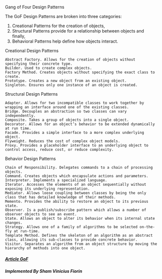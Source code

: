 Gang of Four Design Patterns

The GoF Design Patterns are broken into three categories:
1. Creational Patterns for the creation of objects, 
2. Structural Patterns  provide for a relationship between objects and finally, 
3. Behavioral Patterns help define how objects interact.


Creational Design Patterns

    Abstract Factory. Allows for the creation of objects without specifying their concrete type.
    Builder. Used to create complex objects.
    Factory Method. Creates objects without specifying the exact class to create.
    Prototype. Creates a new object from an existing object.
    Singleton. Ensures only one instance of an object is created.

Structural Design Patterns

    Adapter. Allows for two incompatible classes to work together by wrapping an interface around one of the existing classes.
    Bridge. Decouples an abstraction so two classes can vary independently.
    Composite. Takes a group of objects into a single object.
    Decorator. Allows for an object’s behavior to be extended dynamically at run time.
    Facade. Provides a simple interface to a more complex underlying object.
    Flyweight. Reduces the cost of complex object models.
    Proxy. Provides a placeholder interface to an underlying object to control access, reduce cost, or reduce complexity.

Behavior Design Patterns

    Chain of Responsibility. Delegates commands to a chain of processing objects.
    Command. Creates objects which encapsulate actions and parameters.
    Interpreter. Implements a specialized language.
    Iterator. Accesses the elements of an object sequentially without exposing its underlying representation.
    Mediator. Allows loose coupling between classes by being the only class that has detailed knowledge of their methods.
    Memento. Provides the ability to restore an object to its previous state.
    Observer. Is a publish/subscribe pattern which allows a number of observer objects to see an event.
    State. Allows an object to alter its behavior when its internal state changes.
    Strategy. Allows one of a family of algorithms to be selected on-the-fly at run-time.
    Template Method. Defines the skeleton of an algorithm as an abstract class, allowing its sub-classes to provide concrete behavior.
    Visitor. Separates an algorithm from an object structure by moving the hierarchy of methods into one object.
    
##### [Article GoF](https://springframework.guru/gang-of-four-design-patterns/)

##### Implemented By Sham Vinicius Fiorin
